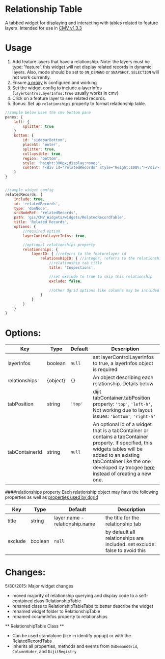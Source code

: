 Relationship Table
====================

A tabbed widget for displaying and interacting with tables related to feature layers.
Intended for use in [CMV v1.3.3](https://github.com/cmv/cmv-app/) 

Usage
======

1. Add feature layers that have a relationship. Note: the layers must be type: 'feature', this widget will not display related records in dynamic layers. Also, mode should be set to `ON_DEMAND` or `SNAPSHOT`. `SELECTION` will not work currently.
2. Ensure [a proxy](https://github.com/Esri/resource-proxy) is configured and working
2. Set the widget config to include a layerInfos (`layerControlLayerInfos:true` usually works in cmv)
3. Click on a feature layer to see related records.
4. Bonus: Set up `relationships` property to format relationship table.

```JavaScript
//sample below uses the cmv bottom pane
panes: {
    left: {
        splitter: true
    }
    bottom: {
        id: 'sidebarBottom',
        placeAt: 'outer',
        splitter: true,
        collapsible: true,
        region: 'bottom',
        style: 'height:300px;display:none;',
        content: '<div id="relatedRecords" style="height:100%;"></div>'
    }
}


//sample widget config
relatedRecords: {
    include: true,
    id: 'relatedRecords',
    type: 'domNode',
    srcNodeRef: 'relatedRecords',
    path: 'gis/CMV_Widgets/widgets/RelatedRecordTable',
    title: 'Related Records',
    options: {
        //required option
        layerControlLayerInfos: true,

        //optional relationships property
        relationships: {
            layerID: { //referrs to the featurelayer id
                relationshipID: { //integer, referrs to the relationship id on the rest services page
                    //relationship tab title
                    title: 'Inspections',

                    //set exclude to true to skip this relationship
                    exclude: false,
                    
                    //other dgrid options like columns may be included
                }
            }
        }
    }
}
```
Options:
========

Key        |      Type      | Default |  Description
---|-----|-------|----
layerInfos | boolean | `null` | set layerControlLayerInfos to true, a layerInfos object is required
relationships | {object} | `{}` | An object describing each relationship. Details below
tabPosition | string |  `'top'` | dijit tabContainer.tabPosition property: `'top'`, `'left-h'`, Not working due to layout issues: `'bottom'`, `'right-h'` 
tabContainerId | string | `null` | An optional id of a widget that is a tabContainer or contains a tabContainer property. If specified, this widgets tables will be added to an existing tabContainer like the one developed by tmcgee [here](https://github.com/tmcgee/cmv-widgets/blob/master/widgets/AttributesTable/README.md) instead of creating a new one.

####relationships property
Each relationship object may have the following properties as well as [properties 
used by dgrid](https://github.com/SitePen/dgrid/blob/master/doc/components/core-components/OnDemandList-and-OnDemandGrid.md)

Key | Type | Default | Description
----|------|---------|----
title | string | layer.name - relationship.name | the title for the relationship tab
exclude | boolean | `null` | by default all relationships are included. set exclude: false to avoid this

Changes:
========

5/30/2015: Major widget changes
* moved majority of relationship querying and display code to a self-contained class RelationshipTable
* renamed class to RelationshipTableTabs to better describe the widget
* renamed widget folder to RelationshipTable
* renamed columnInfos property to relationships 

** RelationshipTable Class **
* Can be used standalone (like in identify popup) or with the RelatedRecordTabs
* Inherits all properties, methods and events from `OnDemandGrid`, `ColumnHider`, and `DijitRegistry`